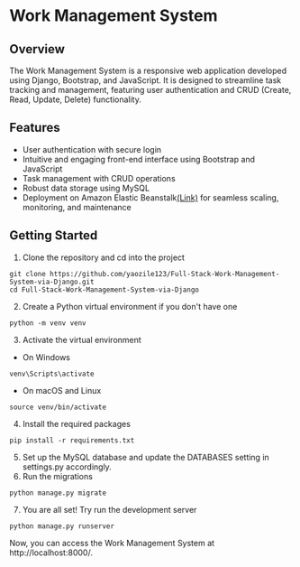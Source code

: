 # Work Management System
## Overview

The Work Management System is a responsive web application developed using Django, Bootstrap, and JavaScript. 
It is designed to streamline task tracking and management, featuring user authentication and CRUD (Create, Read, Update, Delete) functionality.

## Features

- User authentication with secure login
- Intuitive and engaging front-end interface using Bootstrap and JavaScript
- Task management with CRUD operations
- Robust data storage using MySQL
- Deployment on Amazon Elastic Beanstalk[(Link)](http://djangoenv.eba-43ymgqia.us-west-2.elasticbeanstalk.com/) for seamless scaling, monitoring, and maintenance

## Getting Started

1. Clone the repository and cd into the project
```shell
git clone https://github.com/yaozile123/Full-Stack-Work-Management-System-via-Django.git
cd Full-Stack-Work-Management-System-via-Django
```
2. Create a Python virtual environment if you don't have one
```shell
python -m venv venv
```
3. Activate the virtual environment
- On Windows
```shell
venv\Scripts\activate
```
- On macOS and Linux
```shell
source venv/bin/activate
```
4. Install the required packages
```shell
pip install -r requirements.txt
```
5. Set up the MySQL database and update the DATABASES setting in settings.py accordingly.
6. Run the migrations
```shell
python manage.py migrate
```
7. You are all set! Try run the development server
```shell
python manage.py runserver
```
Now, you can access the Work Management System at http://localhost:8000/.